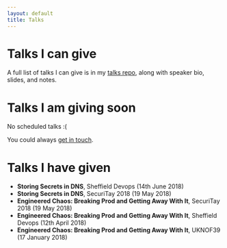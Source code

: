 ```yaml
---
layout: default
title: Talks
---
```


# Talks I can give

A full list of talks I can give is in my <a href="https://git.sr.ht/~ols/talks">talks repo</a>, along with speaker bio, slides, and notes.

# Talks I am giving soon

No scheduled talks :(

You could always <a href="https://twitter.com/heyitsols">get in touch</a>.

# Talks I have given

* **Storing Secrets in DNS**, Sheffield Devops (14th June 2018)
* **Storing Secrets in DNS**, SecuriTay 2018 (19 May 2018) <a href="https://www.youtube.com/watch?v=CpWM_eVfRBM"><i class="fab fa-youtube"></i></a>
* **Engineered Chaos: Breaking Prod and Getting Away With It**, SecuriTay 2018 (19 May 2018) <a href="https://www.youtube.com/watch?v=fbgqEYxRlhI"><i class="fab fa-youtube"></i></a>
* **Engineered Chaos: Breaking Prod and Getting Away With It**, Sheffield Devops (12th April 2018)
* **Engineered Chaos: Breaking Prod and Getting Away With It**, UKNOF39 (17 January 2018) <a href="https://www.youtube.com/watch?v=pew9LTfxMaw"><i class="fab fa-youtube"></i></a>
